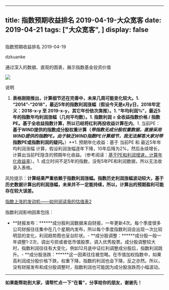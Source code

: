 
---
title:   指数预期收益排名 2019-04-19-大众宽客
date: 2019-04-21
tags: ["大众宽客", ]
display: false
---


## 



指数预期收益排名 2019-04-19




dzkuanke




通过深入的数据、直观的图表，展示指数基金投资价值




<img class="rich_pages" data-copyright="0" data-ratio="1.4685314685314685" data-s="300,640" src="https://mmbiz.qpic.cn/mmbiz_png/PKw3FQPmhIhL9HkJPtibhT2xCsvSR4BbYkaFZp7IIyDXzu7MzwxLyLfUUeN4ZGZ4Y5rqKcicyVBPOlQtAc6s7XtA/640?wx_fmt=png" data-type="png" data-w="858" style=""/>

说明
1. **表格刚刚推出，计算细节还在完善中，未来几周可能变化较大。**1. “2014”-“2018”，最近5年的指数利润涨幅（假设今天是x月y日，2018年定义：2018-x-y 至 2019-x-y，其它年份依次类推）。1. “年均利润%”，最近5年的指数年均利润涨幅（几何平均数）。1. 指数利润 = 全收益指数价格 / 指数PE。基于全收益指数计算，所以**已经将红利再投收益计算在内**。1. 当前PE：**基于WIND提供的指数成分股权重计算（****带*指数无成分股权重数据，直接采用WIND提供的指数PE**。由于缺乏WIND指数PE计算细节，我无法解答大家对带*指数PE或指数利润的疑问。**）**1. 预期年化收益：基于 当前PE 和 最近5年年均利润涨幅 计算，假设利润涨幅逐年下降，10年后降为2%，然后永续增长，计算出当前PE隐含的预期年化收益。（参考阅读：[基于PE和利润增速，计算年化收益率](http://mp.weixin.qq.com/s?__biz=MzAwMTc1MDcwNw==&amp;mid=2648274113&amp;idx=1&amp;sn=5828b4b8cbae45f9fda1e9a5cb1c1354&amp;chksm=82f9371db58ebe0b31d6359bde7b56fac4cc7d0f95d0049ad2320fa9dcf5d5e858356ffd1539&amp;scene=21#wechat_redirect)）。1. 成立时间不足5年的指数，没有5年PE和利润数据，所以无法收录入表格。


风险提示：**计算结果严重依赖于指数利润涨幅。指数历史利润涨幅波动较大，基于历史数据计算出的利润涨幅，未来并不一定能持续，所以，计算出的预期盈利可能存在较大误差。**





[指数上涨的发动机——如何阅读我的估值表2](http://mp.weixin.qq.com/s?__biz=MzAwMTc1MDcwNw==&amp;mid=2648274089&amp;idx=1&amp;sn=65aa9059d4b86b861476521b1d9ad3a9&amp;chksm=82f93775b58ebe63c296c5b83a84eb6fa758ca732fb6c6c9e814293719ad911a8b74d09690af&amp;scene=21#wechat_redirect)



指数利润影响因素包括：
- **财报发布：******成分股利润数据来自财报，一年更新4次。每个季度很多公司财报往往集中在几个星期内发布，所以每个季度指数利润会出现一次比较明显的变化，利润趋势图也呈台阶状。- **成分股调整：******成分股一般一年调整1-2次，调出亏损或者低市值股票，调入优秀股票。成分股调整较大时，指数利润往往有大变化，例如12月底中证红利调整成分股后，指数利润跳升。- **成分股涨跌：******这一因素往往被忽略。在市值加权指数中，如果高利润成分股价格下跌，权重下降，指数的利润也会下降，反之亦然。所以，没有财报发布和成分股调整时，指数利润也可能因为成分股涨跌而小幅波动。
****



**如果能帮助到大家，请帮忙点一下<strong style="max-width: 100%;box-sizing: border-box !important;word-wrap: break-word !important;">“在看”**，分享给你的朋友，谢谢先！</strong>












